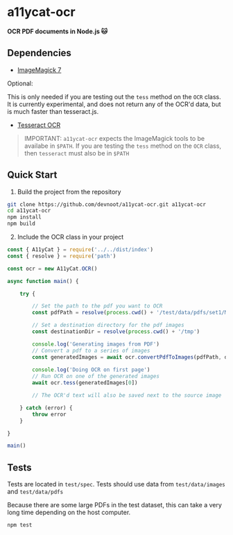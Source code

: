 # a11ycat-ocr

**OCR PDF documents in Node.js 🐱**



## Dependencies
* [ImageMagick 7](https://imagemagick.org/) 

Optional:

This is only needed if you are testing out the `tess` method on the `OCR` class. It is currently experimental, and does not return any of the OCR'd data, but is much faster than tesseract.js.

* [Tesseract OCR](https://github.com/tesseract-ocr/tesseract)

>IMPORTANT: `a11ycat-ocr` expects the ImageMagick tools to be availabe in `$PATH`. If you are testing the `tess` method on the `OCR` class, then `tesseract` must also be in `$PATH`

## Quick Start 

1. Build the project from the repository

```bash
git clone https://github.com/devnoot/a11ycat-ocr.git a11ycat-ocr
cd a11ycat-ocr
npm install
npm build
```

2. Include the OCR class in your project

```javascript
const { A11yCat } = require('../../dist/index')
const { resolve } = require('path')

const ocr = new A11yCat.OCR()

async function main() {

    try {

        // Set the path to the pdf you want to OCR
        const pdfPath = resolve(process.cwd() + '/test/data/pdfs/set1/Modeling High-Frequency Limit Order Book Dynamics with Support Vector Machines.pdf')

        // Set a destination directory for the pdf images
        const destinationDir = resolve(process.cwd() + '/tmp')

        console.log('Generating images from PDF')
        // Convert a pdf to a series of images
        const generatedImages = await ocr.convertPdfToImages(pdfPath, destinationDir) 
       
        console.log('Doing OCR on first page')
        // Run OCR on one of the generated images
        await ocr.tess(generatedImages[0])

        // The OCR'd text will also be saved next to the source image

    } catch (error) {
        throw error
    }

}

main()

```



## Tests

Tests are located in `test/spec`. Tests should use data from `test/data/images` and `test/data/pdfs`

Because there are some large PDFs in the test dataset, this can take a very long time depending on the host computer.

```
npm test
```
